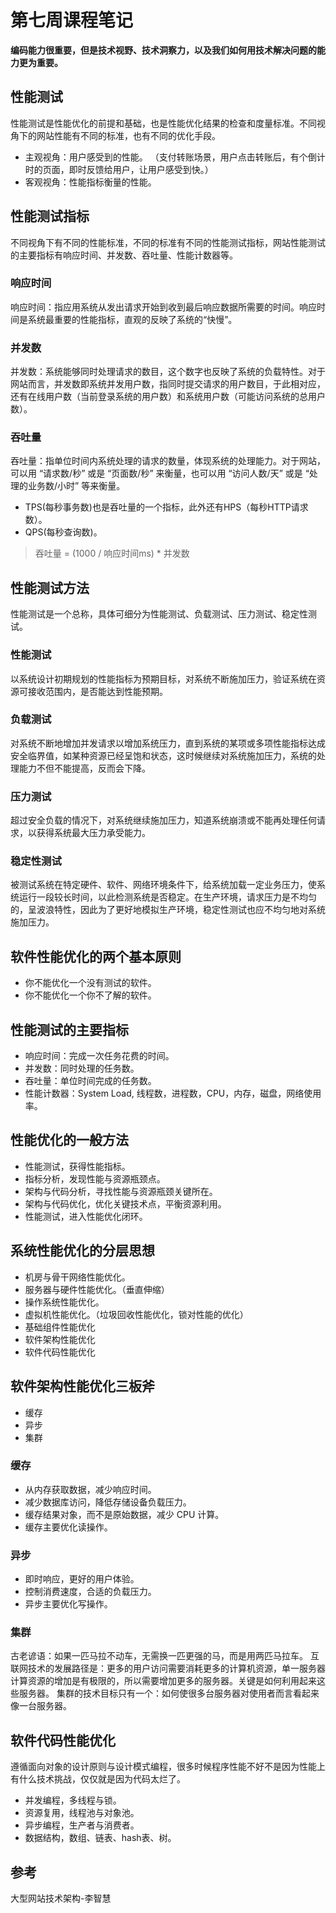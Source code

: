 # 第七周课程笔记

**编码能力很重要，但是技术视野、技术洞察力，以及我们如何用技术解决问题的能力更为重要。**



## 性能测试

性能测试是性能优化的前提和基础，也是性能优化结果的检查和度量标准。不同视角下的网站性能有不同的标准，也有不同的优化手段。

- 主观视角：用户感受到的性能。
  （支付转账场景，用户点击转账后，有个倒计时的页面，即时反馈给用户，让用户感受到快。）
- 客观视角：性能指标衡量的性能。

## 性能测试指标

不同视角下有不同的性能标准，不同的标准有不同的性能测试指标，网站性能测试的主要指标有响应时间、并发数、吞吐量、性能计数器等。

### 响应时间

响应时间：指应用系统从发出请求开始到收到最后响应数据所需要的时间。响应时间是系统最重要的性能指标，直观的反映了系统的“快慢”。

### 并发数

并发数：系统能够同时处理请求的数目，这个数字也反映了系统的负载特性。对于网站而言，并发数即系统并发用户数，指同时提交请求的用户数目，于此相对应，还有在线用户数（当前登录系统的用户数）和系统用户数（可能访问系统的总用户数）。

### 吞吐量

吞吐量：指单位时间内系统处理的请求的数量，体现系统的处理能力。对于网站，可以用 “请求数/秒” 或是 “页面数/秒” 来衡量，也可以用 “访问人数/天” 或是 “处理的业务数/小时” 等来衡量。

- TPS(每秒事务数)也是吞吐量的一个指标，此外还有HPS（每秒HTTP请求数）。
- QPS(每秒查询数)。

> 吞吐量 = (1000 / 响应时间ms) * 并发数



## 性能测试方法

性能测试是一个总称，具体可细分为性能测试、负载测试、压力测试、稳定性测试。

### 性能测试

以系统设计初期规划的性能指标为预期目标，对系统不断施加压力，验证系统在资源可接收范围内，是否能达到性能预期。

### 负载测试

对系统不断地增加并发请求以增加系统压力，直到系统的某项或多项性能指标达成安全临界值，如某种资源已经呈饱和状态，这时候继续对系统施加压力，系统的处理能力不但不能提高，反而会下降。

### 压力测试

超过安全负载的情况下，对系统继续施加压力，知道系统崩溃或不能再处理任何请求，以获得系统最大压力承受能力。

### 稳定性测试

被测试系统在特定硬件、软件、网络环境条件下，给系统加载一定业务压力，使系统运行一段较长时间，以此检测系统是否稳定。在生产环境，请求压力是不均匀的，呈波浪特性，因此为了更好地模拟生产环境，稳定性测试也应不均匀地对系统施加压力。

## 软件性能优化的两个基本原则

- 你不能优化一个没有测试的软件。
- 你不能优化一个你不了解的软件。



## 性能测试的主要指标

- 响应时间：完成一次任务花费的时间。
- 并发数：同时处理的任务数。
- 吞吐量：单位时间完成的任务数。
- 性能计数器：System Load, 线程数，进程数，CPU，内存，磁盘，网络使用率。



## 性能优化的一般方法

- 性能测试，获得性能指标。
- 指标分析，发现性能与资源瓶颈点。
- 架构与代码分析，寻找性能与资源瓶颈关键所在。
- 架构与代码优化，优化关键技术点，平衡资源利用。
- 性能测试，进入性能优化闭环。

## 系统性能优化的分层思想

- 机房与骨干网络性能优化。
- 服务器与硬件性能优化。（垂直伸缩）
- 操作系统性能优化。
- 虚拟机性能优化。（垃圾回收性能优化，锁对性能的优化）
- 基础组件性能优化
- 软件架构性能优化
- 软件代码性能优化

## 软件架构性能优化三板斧

- 缓存
- 异步
- 集群

### 缓存

- 从内存获取数据，减少响应时间。
- 减少数据库访问，降低存储设备负载压力。
- 缓存结果对象，而不是原始数据，减少 CPU 计算。
- 缓存主要优化读操作。

### 异步

- 即时响应，更好的用户体验。
- 控制消费速度，合适的负载压力。
- 异步主要优化写操作。

### 集群

古老谚语：如果一匹马拉不动车，无需换一匹更强的马，而是用两匹马拉车。
互联网技术的发展路径是：更多的用户访问需要消耗更多的计算机资源，单一服务器计算资源的增加是有极限的，所以需要增加更多的服务器。关键是如何利用起来这些服务器。
集群的技术目标只有一个：如何使很多台服务器对使用者而言看起来像一台服务器。



## 软件代码性能优化

遵循面向对象的设计原则与设计模式编程，很多时候程序性能不好不是因为性能上有什么技术挑战，仅仅就是因为代码太烂了。

- 并发编程，多线程与锁。
- 资源复用，线程池与对象池。
- 异步编程，生产者与消费者。
- 数据结构，数组、链表、hash表、树。



## 参考

大型网站技术架构-李智慧

